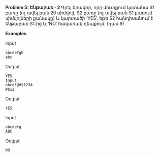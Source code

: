 **Problem 5: Ենթաբառ ֊ 2**
Գրել ծրագիր, որը մուտքում կստանա S1 բառը (ոչ ավել քան 20 սիմվոլ), S2 բառը (ոչ ավել քան S1 բառում սիմվոլների քանակը) և կարտածի ‘YES’, եթե S2 հանդիսանում է ենթաբառ S1֊ից և ‘NO’ հակառակ դեպքում: (դաս 9)

**Examples**

Input
```
abcdefgh
abc
```

Output
```
YES
Input
abcd!@#$1234
#$12
```

Output
```
YES
```

Input
```
abcdefg
ABC
```

Output
```
NO
```
